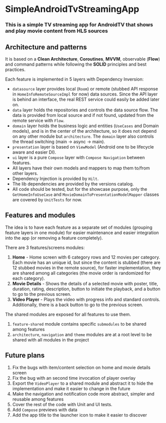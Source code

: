 # SimpleAndroidTvStreamingApp

### This is a simple TV streaming app for AndroidTV that shows and play movie content from HLS sources 

## Architecture and patterns
It is based on a **Clean Architecture**, **Coroutines**, **MVVM**, observable (**Flow**) and command patterns while following the **SOLID** principles and best practices.

Each feature is implemented in 5 layers with Dependency Inversion: 
- `datasource` layer provides local (`Room`) or remote (stubbed API response in `HomeInfoRemoteSourceImpl` for now) data sources. Since the API layer is behind an interface, the real REST service could easily be added later on.
- `data` layer holds the repositories and controls the data source flow. The data is provided from local source and if not found, updated from the remote service with `Flow`.
- `domain` layer holds the business logic and entities (`UseCases` and Domain models), and is in the center of the architecture, so it does not depend on any other module but `architecture`. The `domain` layer also controls the thread switching (main -> async -> main).  
- `presentation` layer is based on `ViewModel` (Android one to be lifecycle aware and easier DI).
- `ui` layer is a pure `Compose` layer with `Compose Navigation` between features.
- All layers have their own models and mappers to map them to/from other layers. 
- Dependency Injection is provided by `Hilt`.
- The lib dependencies are provided by the versions catalog.
- All code should be tested, but for the showcase purpose, only the `GetHomeInfoUseCase` and `MovieDomainToPresentationModelMapper` classes are covered by `UnitTests` for now.

## Features and modules
The idea is to have each feature as a separate set of modules (grouping feature layers in one module) for easier maintenance and easier integration into the app (or removing a feature completely).

There are 3 features/screens modules:
1. **Home** - Home screen with 6 category rows and 12 movies per category. Each movie has an unique id, but since the content is stubbed (there are 12 stubbed movies in the remote source), for faster implementation, they are shared among all categories (the movie order is randomized for each category).
2. **Movie Details** - Shows the details of a selected movie with poster, title, duration, rating, description, button to initiate the playback, and a button to go to the previous screen.
3. **Video Player** - Plays the video with progress info and standard controls. Additionally, there is a back button to go to the previous screen.

The shared modules are exposed for all features to use them.
1. `feature-shared` module contains specific `submodules` to be shared among features
2. `architecture`, `navigation` and `theme` modules are at a root level to be shared with all modules in the project

## Future plans
1. Fix the bugs with item/content selection on home and movie details screen
2. Fix the bug with an second time invocation of player overlay
3. Export the `VideoPlayer` to a shared module and abstract it to hide the implementation and make it easier to change in the future
4. Make the navigation and notification code more abstract, simpler and reusable among features
5. Cover the rest of the code with Unit and UI tests.
6. Add `Compose` previews with data
7. Add the app title to the launcher icon to make it easier to discover
